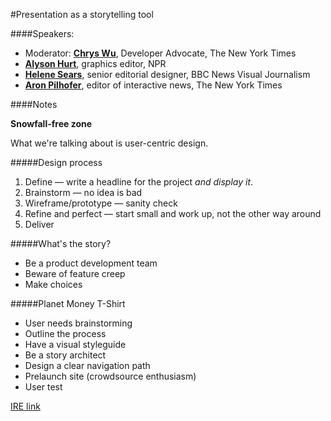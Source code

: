 #Presentation as a storytelling tool

####Speakers:

* Moderator: **[Chrys Wu][8390-001]**, Developer Advocate, The New York Times
* **[Alyson Hurt][8390-002]**, graphics editor, NPR
* **[Helene Sears][8390-003]**, senior editorial designer, BBC News Visual Journalism
* **[Aron Pilhofer][8390-004]**, editor of interactive news, The New York Times

[8390-001]: https://twitter.com/MacDiva
[8390-002]: https://twitter.com/alykat
[8390-003]: https://twitter.com/MateerS
[8390-004]: https://twitter.com/pilhofer

####Notes

**Snowfall-free zone**

What we're talking about is user-centric design.

#####Design process

1. Define — write a headline for the project *and display it*.
2. Brainstorm — no idea is bad
3. Wireframe/prototype — sanity check
4. Refine and perfect — start small and work up, not the other way around
5. Deliver

#####What's the story?

* Be a product development team
* Beware of feature creep
* Make choices

#####Planet Money T-Shirt

* User needs brainstorming
* Outline the process
* Have a visual styleguide
* Be a story architect
* Design a clear navigation path
* Prelaunch site (crowdsource enthusiasm)
* User test

[IRE link](http://www.ire.org/events-and-training/event/973/1145/)